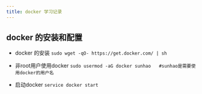 ```yaml
---
title: docker 学习记录
---
```



## docker 的安装和配置
- docker 的安装
`sudo wget -qO- https://get.docker.com/ | sh`

- 非root用户使用docker
`sudo usermod -aG docker sunhao   #sunhao是需要使用docker的用户名`

- 启动docker
`service docker start`

